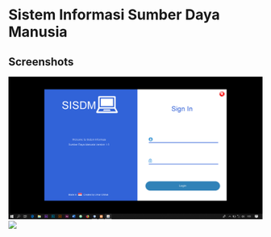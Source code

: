 # Sistem Informasi Sumber Daya Manusia

## Screenshots
 <img src="https://github.com/umarulkhak/si_sdm/blob/master/1.png"> <img src="[https://github.com/umarulkhak/edomphb-lstm/blob/main/ss/Picture2.png](https://github.com/umarulkhak/si_sdm/blob/master/1.png)">

